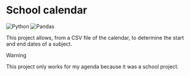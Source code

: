 # School calendar
![Python](https://img.shields.io/badge/Python-3776AB?style=for-the-badge&logo=python&logoColor=white)
![Pandas](https://img.shields.io/badge/pandas-%23150458.svg?style=for-the-badge&logo=pandas&logoColor=white)

This project allows, from a CSV file of the calendar, to determine the start and end dates of a subject. <br>

>[!WARNING]
>This project only works for my agenda because it was a school project.
